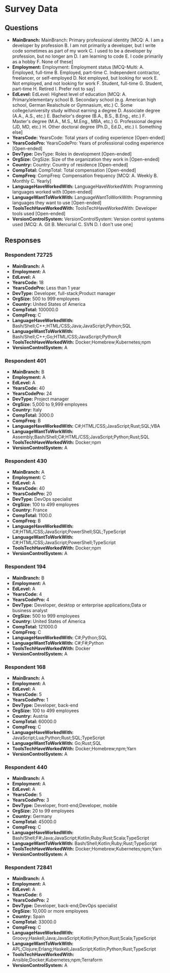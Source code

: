 # Survey Data

## Questions

- **MainBranch:** MainBranch: Primary professional identity [MCQ: A. I am a developer by profession B. I am not primarily a developer, but I write code sometimes as part of my work C. I used to be a developer by profession, but no longer am D. I am learning to code E. I code primarily as a hobby F. None of these]
- **Employment:** Employment: Employment status [MCQ-Multi: A. Employed, full-time B. Employed, part-time C. Independent contractor, freelancer, or self-employed D. Not employed, but looking for work E. Not employed, and not looking for work F. Student, full-time G. Student, part-time H. Retired I. Prefer not to say]
- **EdLevel:** EdLevel: Highest level of education [MCQ: A. Primary/elementary school B. Secondary school (e.g. American high school, German Realschule or Gymnasium, etc.) C. Some college/university study without earning a degree D. Associate degree (A.A., A.S., etc.) E. Bachelor's degree (B.A., B.S., B.Eng., etc.) F. Master's degree (M.A., M.S., M.Eng., MBA, etc.) G. Professional degree (JD, MD, etc.) H. Other doctoral degree (Ph.D., Ed.D., etc.) I. Something else]
- **YearsCode:** YearsCode: Total years of coding experience [Open-ended]
- **YearsCodePro:** YearsCodePro: Years of professional coding experience [Open-ended]
- **DevType:** DevType: Roles in development [Open-ended]
- **OrgSize:** OrgSize: Size of the organization they work in [Open-ended]
- **Country:** Country: Country of residence [Open-ended]
- **CompTotal:** CompTotal: Total compensation [Open-ended]
- **CompFreq:** CompFreq: Compensation frequency [MCQ: A. Weekly B. Monthly C. Yearly]
- **LanguageHaveWorkedWith:** LanguageHaveWorkedWith: Programming languages worked with [Open-ended]
- **LanguageWantToWorkWith:** LanguageWantToWorkWith: Programming languages they want to use [Open-ended]
- **ToolsTechHaveWorkedWith:** ToolsTechHaveWorkedWith: Developer tools used [Open-ended]
- **VersionControlSystem:** VersionControlSystem: Version control systems used [MCQ: A. Git B. Mercurial C. SVN D. I don't use one]

## Responses

### Respondent 72725

- **MainBranch:** A
- **Employment:** A
- **EdLevel:** A
- **YearsCode:** 18
- **YearsCodePro:** Less than 1 year
- **DevType:** Developer, full-stack;Product manager
- **OrgSize:** 500 to 999 employees
- **Country:** United States of America
- **CompTotal:** 100000.0
- **CompFreq:** C
- **LanguageHaveWorkedWith:** Bash/Shell;C++;HTML/CSS;Java;JavaScript;Python;SQL
- **LanguageWantToWorkWith:** Bash/Shell;C++;Go;HTML/CSS;JavaScript;Python;R
- **ToolsTechHaveWorkedWith:** Docker;Homebrew;Kubernetes;npm
- **VersionControlSystem:** A

### Respondent 401

- **MainBranch:** B
- **Employment:** A
- **EdLevel:** A
- **YearsCode:** 40
- **YearsCodePro:** 24
- **DevType:** Project manager
- **OrgSize:** 5,000 to 9,999 employees
- **Country:** Italy
- **CompTotal:** 3000.0
- **CompFreq:** B
- **LanguageHaveWorkedWith:** C#;HTML/CSS;JavaScript;Rust;SQL;VBA
- **LanguageWantToWorkWith:** Assembly;Bash/Shell;C#;HTML/CSS;JavaScript;Python;Rust;SQL
- **ToolsTechHaveWorkedWith:** Docker;npm
- **VersionControlSystem:** A

### Respondent 430

- **MainBranch:** A
- **Employment:** C
- **EdLevel:** A
- **YearsCode:** 40
- **YearsCodePro:** 20
- **DevType:** DevOps specialist
- **OrgSize:** 100 to 499 employees
- **Country:** France
- **CompTotal:** 1100.0
- **CompFreq:** B
- **LanguageHaveWorkedWith:** C#;HTML/CSS;JavaScript;PowerShell;SQL;TypeScript
- **LanguageWantToWorkWith:** C#;HTML/CSS;JavaScript;PowerShell;TypeScript
- **ToolsTechHaveWorkedWith:** Docker;npm
- **VersionControlSystem:** A

### Respondent 194

- **MainBranch:** B
- **Employment:** A
- **EdLevel:** A
- **YearsCode:** 4
- **YearsCodePro:** 4
- **DevType:** Developer, desktop or enterprise applications;Data or business analyst
- **OrgSize:** 500 to 999 employees
- **Country:** United States of America
- **CompTotal:** 121000.0
- **CompFreq:** C
- **LanguageHaveWorkedWith:** C#;Python;SQL
- **LanguageWantToWorkWith:** C#;F#;Python
- **ToolsTechHaveWorkedWith:** Docker
- **VersionControlSystem:** A

### Respondent 168

- **MainBranch:** A
- **Employment:** A
- **EdLevel:** A
- **YearsCode:** 5
- **YearsCodePro:** 1
- **DevType:** Developer, back-end
- **OrgSize:** 100 to 499 employees
- **Country:** Austria
- **CompTotal:** 60000.0
- **CompFreq:** C
- **LanguageHaveWorkedWith:** JavaScript;Lua;Python;Rust;SQL;TypeScript
- **LanguageWantToWorkWith:** Go;Rust;SQL
- **ToolsTechHaveWorkedWith:** Docker;Homebrew;npm;Yarn
- **VersionControlSystem:** A

### Respondent 440

- **MainBranch:** A
- **Employment:** A
- **EdLevel:** A
- **YearsCode:** 5
- **YearsCodePro:** 3
- **DevType:** Developer, front-end;Developer, mobile
- **OrgSize:** 20 to 99 employees
- **Country:** Germany
- **CompTotal:** 45000.0
- **CompFreq:** C
- **LanguageHaveWorkedWith:** Bash/Shell;F#;Java;JavaScript;Kotlin;Ruby;Rust;Scala;TypeScript
- **LanguageWantToWorkWith:** Bash/Shell;Kotlin;Ruby;Rust;TypeScript
- **ToolsTechHaveWorkedWith:** Docker;Homebrew;Kubernetes;npm;Yarn
- **VersionControlSystem:** A

### Respondent 72841

- **MainBranch:** A
- **Employment:** A
- **EdLevel:** A
- **YearsCode:** 6
- **YearsCodePro:** 2
- **DevType:** Developer, back-end;DevOps specialist
- **OrgSize:** 10,000 or more employees
- **Country:** Spain
- **CompTotal:** 33000.0
- **CompFreq:** C
- **LanguageHaveWorkedWith:** Groovy;Haskell;Java;JavaScript;Kotlin;Python;Rust;Scala;TypeScript
- **LanguageWantToWorkWith:** APL;Clojure;Erlang;Haskell;JavaScript;Kotlin;Python;Rust;TypeScript
- **ToolsTechHaveWorkedWith:** Ansible;Docker;Kubernetes;npm;Terraform
- **VersionControlSystem:** A

